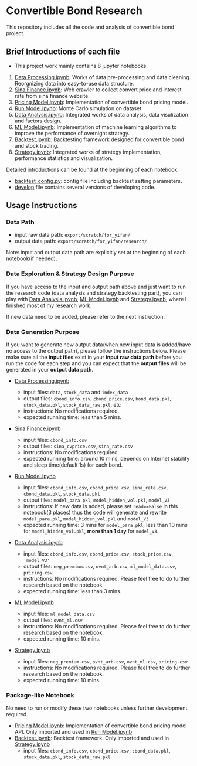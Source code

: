 # Convertible Bond Research

This repository includes all the code and analysis of convertible bond project.

## Brief Introductions of each file
 - This project work mainly contains 8 jupyter notebooks. 
1. [Data Processing.ipynb](http://gitlab.intern.dtl/yifan/convertible-bond/blob/master/Data%20Processing.ipynb): Works of data pre-processing and data cleaning. Reorgnizing data into easy-to-use data structure.
2. [Sina Finance.ipynb](http://gitlab.intern.dtl/yifan/convertible-bond/blob/master/SinaFinance.ipynb): Web crawler to collect convert price and interest rate from sina finance website.
3. [Pricing Model.ipynb](http://gitlab.intern.dtl/yifan/convertible-bond/blob/master/PricingModel.ipynb): Implementation of convertible bond pricing model.
4. [Run Model.ipynb](http://gitlab.intern.dtl/yifan/convertible-bond/blob/master/Run%20Model.ipynb): Monte Carlo simulation on dataset.
5. [Data Analysis.ipynb](http://gitlab.intern.dtl/yifan/convertible-bond/blob/master/Data%20Analysis.ipynb): Integrated works of data analysis, data visulization and factors design.
6. [ML Model.ipynb](http://gitlab.intern.dtl/yifan/convertible-bond/blob/master/ML%20Model.ipynb): Implementation of machine learning algorithms to improve the performance of overnight strategy.
7. [Backtest.ipynb](http://gitlab.intern.dtl/yifan/convertible-bond/blob/master/Backtest.ipynb): Backtesting framework designed for convertible bond and stock trading.
8. [Strategy.ipynb](http://gitlab.intern.dtl/yifan/convertible-bond/blob/master/Strategy.ipynb): Integrated works of strategy implementation, performance statistics and visualization.

Detailed introductions can be found at the beginning of each notebook.

 - [backtest_config.py](http://gitlab.intern.dtl/yifan/convertible-bond/blob/master/backtest_config.py): config file including backtest setting parameters.
 - [develop](http://gitlab.intern.dtl/yifan/convertible-bond/tree/master/develop) file contains several versions of developing code.

## Usage Instructions
### Data Path
+ input raw data path: `export/scratch/for_yifan/`
+ output data path: `export/scratch/for_yifan/research/`

Note: input and output data path are explicitly set at the beginning of each notebook(if needed). 

### Data Exploration & Strategy Design Purpose 
If you have access to the input and output path above and just want to run the research code (data analysis and strategy backtesting part), you can play with [Data Analysis.ipynb](http://gitlab.intern.dtl/yifan/convertible-bond/blob/master/Data%20Analysis.ipynb), [ML Model.ipynb](http://gitlab.intern.dtl/yifan/convertible-bond/blob/master/ML%20Model.ipynb) and  [Strategy.ipynb](http://gitlab.intern.dtl/yifan/convertible-bond/blob/master/Strategy.ipynb), where I finished most of my research work.

If new data need to be added, please refer to the next instruction.

### Data Generation Purpose
If you want to generate new output data(when new input data is added/have no access to the output path), please follow the instructions below. Please make sure all the **input files** exist in your **input raw data path** before you run the code for each step and you can expect that the **output files** will be generated in your **output data path**.

+ [Data Processing.ipynb](http://gitlab.intern.dtl/yifan/convertible-bond/blob/master/Data%20Processing.ipynb)
    + input files: `data`, `stock_data` and `index_data`
    + output files: `cbond_info.csv`, `cbond_price.csv`, `bond_data.pkl`, `stock_data.pkl`, `stock_data_raw.pkl`, etc
    + instructions: No modifications required. 
    + expected running time: less than 5 mins.

+ [Sina Finance.ipynb](http://gitlab.intern.dtl/yifan/convertible-bond/blob/master/SinaFinance.ipynb)
    + input files: `cbond_info.csv`
    + output files: `sina_cvprice.csv`, `sina_rate.csv`
    + instructions: No modifications required.
    + expected running time: around 10 mins, depends on Internet stability and sleep time(default 1s) for each bond.
    
+ [Run Model.ipynb](http://gitlab.intern.dtl/yifan/convertible-bond/blob/master/Run%20Model.ipynb)
    + input files: `cbond_info.csv`, `cbond_price.csv`, `sina_rate.csv`, `cbond_data.pkl`, `stock_data.pkl`
    + output files: `model_para.pkl`, `model_hidden_vol.pkl`, `model_V3`
    + instructions: If new data is added, please set ``read==False`` in this notebook(3 places) thus the code will generate and rewrite `model_para.pkl`, `model_hidden_vol.pkl` and `model_V3` . 
    + expected running time: 3 mins for `model_para.pkl`, less than 10 mins for `model_hidden_vol.pkl`, **more than 1 day** for `model_V3`.
+ [Data Analysis.ipynb](http://gitlab.intern.dtl/yifan/convertible-bond/blob/master/Data%20Analysis.ipynb)
    + input files: `cbond_info.csv`, `cbond_price.csv`, `stock_price.csv`, `'model_V3'`
    + output files: `neg_premium.csv`, `ovnt_arb.csv`, `ml_model_data.csv`, `pricing.csv`
    + instructions: No modifications required. Please feel free to do further research based on the notebook.
    + expected running time: less than 3 mins.
+ [ML Model.ipynb](http://gitlab.intern.dtl/yifan/convertible-bond/blob/master/ML%20Model.ipynb)
    + input files: `ml_model_data.csv`
    + output files: `ovnt_ml.csv`
    + instructions: No modifications required. Please feel free to do further research based on the notebook.
    + expected running time: 10 mins.
+ [Strategy.ipynb](http://gitlab.intern.dtl/yifan/convertible-bond/blob/master/Strategy.ipynb)
    + input files: `neg_premium.csv`, `ovnt_arb.csv`, `ovnt_ml.csv`, `pricing.csv`
    + instructions: No modifications required. Please feel free to do further research based on the notebook.
    + expected running time: 10 mins.

### Package-like Notebook
No need to run or modify these two notebooks unless further development required.
+ [Pricing Model.ipynb](http://gitlab.intern.dtl/yifan/convertible-bond/blob/master/PricingModel.ipynb): Implementation of convertible bond pricing model API. Only imported and used in [Run Model.ipynb](http://gitlab.intern.dtl/yifan/convertible-bond/blob/master/Run%20Model.ipynb)
+ [Backtest.ipynb](http://gitlab.intern.dtl/yifan/convertible-bond/blob/master/Backtest.ipynb): Backtest framework. Only imported and used in [Strategy.ipynb](http://gitlab.intern.dtl/yifan/convertible-bond/blob/master/Strategy.ipynb)
    +  input files: `cbond_info.csv`, `cbond_price.csv`, `cbond_data.pkl`, `stock_data.pkl`, `stock_data_raw.pkl`
